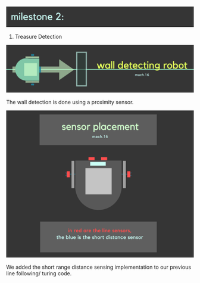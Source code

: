 ![](name.png)


1. Treasure Detection


![](header.png)

The wall detection is done using a proximity sensor.

![](placement.png)

We added the short range distance sensing implementation to our previous line following/ turing code. 
